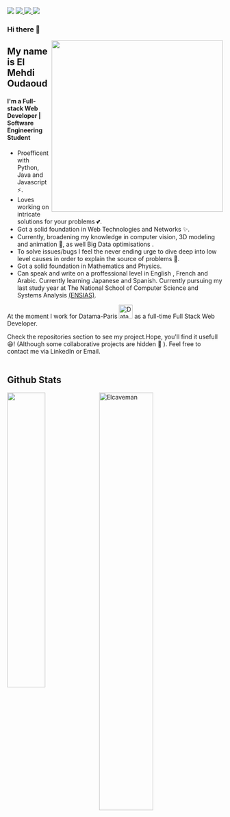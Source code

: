 <img src="https://64.media.tumblr.com/c5543874b9cbe98da1d20945a45e989b/tumblr_o5a5r9Z9O71tvppquo1_r1_1280.gifv"/>

<a href="https://www.linkedin.com/in/el-mehdi-oudaoud-b796001a1/" target="_blank">
<img src="https://img.shields.io/badge/LinkedIn-0077B5?style=for-the-badge&logo=linkedin&logoColor=white" />
</a>

<a href="https://twitter.com/ElCaveman2" target="_blank">
<img src="https://img.shields.io/badge/Twitter-1DA1F2?style=for-the-badge&logo=twitter&logoColor=white" />
</a>
<a href="02.oudaoud@gmail.com" target="_blank">
<img src="https://img.shields.io/badge/Gmail-D14836?style=for-the-badge&logo=gmail&logoColor=white" />
</a>

	
<br/> 






### Hi there 👋

[<img align="right" width="400" src="https://github-readme-stats.vercel.app/api?username=Elcaveman&show_icons=true&theme=tokyonight"/>](https://github.com/Elcaveman/)

<!--<a href="channel">
  <img align="left" alt="Mehdi's YouTube" width="15px" src="https://cdn.jsdelivr.net/npm/simple-icons@3.2.0/icons/youtube.svg" />
</a>
-->

## My name is El Mehdi Oudaoud
#### I'm a Full-stack Web Developer | Software Engineering Student
- Proefficent with Python, Java and Javascript ⚡.
- Loves working on intricate solutions for your problems 💕.
- Got a solid foundation in Web Technologies and Networks ✨.
- Currently, broadening my knowledge in computer vision, 3D modeling and animation 📐, as well Big Data optimisations .
- To solve issues/bugs I feel the never ending urge to dive deep into low level causes in order to explain the source of problems 🤔.
- Got a solid foundation in Mathematics and Physics.
- Can speak and write on a proffessional level in English , French and Arabic. Currently learning Japanese and Spanish. 
Currently pursuing my last study year at The National  School of Computer Science and Systems Analysis [(ENSIAS)](http://ensias.um5.ac.ma/).

<!--**To know more:**  [Website](website), [LinkedIn](linkedin, [Email](email)-->
At the moment I work for Datama-Paris <a href="https://www.datama.io/fr/accueil/" target="_blank"> <img src="https://avatars.githubusercontent.com/u/67323280?s=64&amp;v=4" alt="DataMa-Solutions" size="32" height="32" width="32" data-view-component="true"></a> as a full-time Full Stack Web Developer.
<!--vertical-align: text-bottom; to datama image-->
Check the repositories section to see my project.Hope, you'll find it usefull 😄! (Although some collaborative projects are hidden 🤫 ). Feel free to contact me via LinkedIn or Email.
<br /><br />

<h2> Github Stats </h2> 
<a href="https://github.com/Elcaveman/github-readme-stats"><img align="left" width="42%" src="https://github-readme-stats.vercel.app/api/top-langs/?username=Elcaveman&layout=compact&theme=tokyonight" /></a>
<img width="50%" src="https://github-readme-streak-stats.herokuapp.com/?user=Elcaveman&theme=tokyonight" alt="Elcaveman" />
<br/>
<!--<a href="https://github.com/Elcaveman/" target="_blank">
  <img align="left" alt="Mehdi's Github" width="25px" src="https://cdn-icons-png.flaticon.com/512/733/733553.png" />
</a>-->
<!-- make sure to check the icons creators at flaticon.com 
"https://www.flaticon.com/fr/auteurs/smashicons" : Email icon
"https://www.freepik.com" : Linkdin icon
"https://www.flaticon.com/fr/auteurs/pixel-perfect" : Github Icon-->
